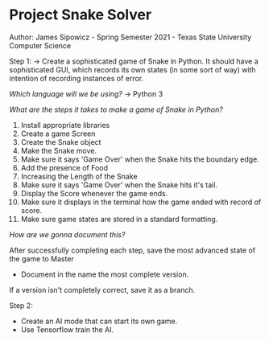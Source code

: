 # Project Snake Solver
Author: James Sipowicz -
   Spring Semester 2021 - Texas State University Computer Science

Step 1:
-> Create a sophisticated game of Snake in Python. It should have a sophisticated GUI, 
  which records its own states (in some sort of way) with intention of recording instances
  of error.
  
*Which language will we be using?*
-> Python 3
 
*What are the steps it takes to make a game of Snake in Python?*

1. Install appropriate libraries
2. Create a game Screen
3. Create the Snake object
4. Make the Snake move.
5. Make sure it says 'Game Over' when the Snake hits the boundary edge.
6. Add the presence of Food
7. Increasing the Length of the Snake
8. Make sure it says 'Game Over' when the Snake hits it's tail.
9. Display the Score whenever the game ends.
10. Make sure it displays in the terminal how the game ended with record of score.
11. Make sure game states are stored in a standard formatting.

*How are we gonna document this?*

After successfully completing each step, save the most advanced state of the game to Master
- Document in the name the most complete version.

If a version isn't completely correct, save it as a branch.

Step 2:

- Create an AI mode that can start its own game.
- Use Tensorflow train the AI.
